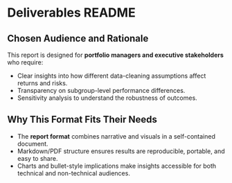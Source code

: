 # Deliverables README

## Chosen Audience and Rationale
This report is designed for **portfolio managers and executive stakeholders** who require:  
- Clear insights into how different data-cleaning assumptions affect returns and risks.  
- Transparency on subgroup-level performance differences.  
- Sensitivity analysis to understand the robustness of outcomes.  

## Why This Format Fits Their Needs
- The **report format** combines narrative and visuals in a self-contained document.  
- Markdown/PDF structure ensures results are reproducible, portable, and easy to share.  
- Charts and bullet-style implications make insights accessible for both technical and non-technical audiences.  
